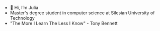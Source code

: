 - 👋 Hi, I’m Julia
- Master's degree student in computer science at Silesian University of Technology
- "The More I Learn The Less I Know" - Tony Bennett 
